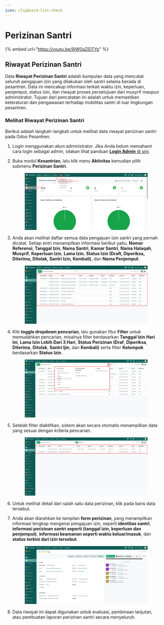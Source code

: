 ```yaml
---
icon: clipboard-list-check
---
```


# Perizinan Santri

{% embed url="https://youtu.be/9iW0aZlDTYs" %}

## Riwayat Perizinan Santri

Data **Riwayat Perizinan Santri** adalah kumpulan data yang mencatat seluruh pengajuan izin yang dilakukan oleh santri selama berada di pesantren. Data ini mencakup informasi terkait waktu izin, keperluan, penjemput, status izin, dan riwayat proses persetujuan dari musyrif maupun administrator. Tujuan dari pencatatan ini adalah untuk memastikan keteraturan dan pengawasan terhadap mobilitas santri di luar lingkungan pesantren.

### Melihat Riwayat Perizinan Santri

Berikut adalah langkah-langkah untuk melihat data riwayat perizinan santri pada Odoo Pesantren.

1. Login menggunakan akun administrator. Jika Anda belum memahami cara login sebagai admin, silakan lihat panduan [**Login Admin** di sini](../../panduan-login/login-admin.md).
2.  Buka modul **Kesantrian**, lalu klik menu **Aktivitas** kemudian pilih submenu **Perizinan Santri**.

    <figure><img src="../../.gitbook/assets/images-633 (3).png" alt=""><figcaption></figcaption></figure>


3.  Anda akan melihat daftar semua data pengajuan izin santri yang pernah dicatat. Setiap entri menampilkan informasi berikut yaitu, **Nomor Referensi**, **Tanggal Izin**, **Nama Santri**, **Kamar Santri**, **Nama Halaqah**, **Musyrif**, **Keperluan Izin**, **Lama Izin**, **Status Izin (Draft, Diperiksa, Diterima, Ditolak, Santri Izin, Kembali)**, dan **Nama Penjemput**.

    <figure><img src="../../.gitbook/assets/images-634 (1) (1).png" alt=""><figcaption></figcaption></figure>


4.  Klik **toggle dropdown pencarian**, lalu gunakan fitur **Filter** untuk memudahkan pencarian, misalnya filter berdasarkan **Tanggal Izin Hari Ini**, **Lama Izin Lebih Dari 3 Hari**, **Status Perizinan (Draf**, **Diperiksa**, **Diterima**, **Ditolak**, **Santri Ijin**, dan **Kembali)** serta filter **Kelompok** berdasarkan **Status Izin**.

    <figure><img src="../../.gitbook/assets/images-635.png" alt=""><figcaption></figcaption></figure>


5.  Setelah filter diaktifkan, sistem akan secara otomatis menampilkan data yang sesuai dengan kriteria pencarian.

    <figure><img src="../../.gitbook/assets/images-636 (1).png" alt=""><figcaption></figcaption></figure>


6. Untuk melihat detail dari salah satu data perizinan, klik pada baris data tersebut.
7.  Anda akan diarahkan ke tampilan **form perizinan**, yang menampilkan informasi lengkap mengenai pengajuan izin, seperti **identitas santri**, **informasi perizinan santri seperti (tanggal izin, keperluan dan penjemput)**, **informasi keamanan seperti waktu keluar/masuk**, dan **status terkini dari izin tersebut**.

    <figure><img src="../../.gitbook/assets/images-637.png" alt=""><figcaption></figcaption></figure>


8. Data riwayat ini dapat digunakan untuk evaluasi, pembinaan lanjutan, atau pembuatan laporan perizinan santri secara menyeluruh.
